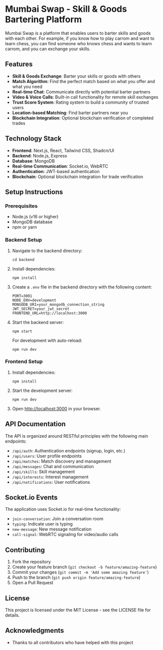 # Mumbai Swap - Skill & Goods Bartering Platform

Mumbai Swap is a platform that enables users to barter skills and goods with each other. For example, if you know how to play carrom and want to learn chess, you can find someone who knows chess and wants to learn carrom, and you can exchange your skills.

## Features

- **Skill & Goods Exchange**: Barter your skills or goods with others
- **Match Algorithm**: Find the perfect match based on what you offer and what you need
- **Real-time Chat**: Communicate directly with potential barter partners
- **Video & Voice Calls**: Built-in call functionality for remote skill exchanges
- **Trust Score System**: Rating system to build a community of trusted users
- **Location-based Matching**: Find barter partners near you
- **Blockchain Integration**: Optional blockchain verification of completed trades

## Technology Stack

- **Frontend**: Next.js, React, Tailwind CSS, Shadcn/UI
- **Backend**: Node.js, Express
- **Database**: MongoDB
- **Real-time Communication**: Socket.io, WebRTC
- **Authentication**: JWT-based authentication
- **Blockchain**: Optional blockchain integration for trade verification

## Setup Instructions

### Prerequisites

- Node.js (v16 or higher)
- MongoDB database
- npm or yarn

### Backend Setup

1. Navigate to the backend directory:
   ```
   cd backend
   ```

2. Install dependencies:
   ```
   npm install
   ```

3. Create a `.env` file in the backend directory with the following content:
   ```
   PORT=3001
   NODE_ENV=development
   MONGODB_URI=your_mongodb_connection_string
   JWT_SECRET=your_jwt_secret
   FRONTEND_URL=http://localhost:3000
   ```

4. Start the backend server:
   ```
   npm start
   ```
   
   For development with auto-reload:
   ```
   npm run dev
   ```

### Frontend Setup

1. Install dependencies:
   ```
   npm install
   ```

2. Start the development server:
   ```
   npm run dev
   ```

3. Open [http://localhost:3000](http://localhost:3000) in your browser.

## API Documentation

The API is organized around RESTful principles with the following main endpoints:

- `/api/auth`: Authentication endpoints (signup, login, etc.)
- `/api/users`: User profile endpoints
- `/api/matches`: Match discovery and management
- `/api/messages`: Chat and communication
- `/api/skills`: Skill management
- `/api/interests`: Interest management
- `/api/notifications`: User notifications

## Socket.io Events

The application uses Socket.io for real-time functionality:

- `join-conversation`: Join a conversation room
- `typing`: Indicate user is typing
- `new-message`: New message notification
- `call-signal`: WebRTC signaling for video/audio calls

## Contributing

1. Fork the repository
2. Create your feature branch (`git checkout -b feature/amazing-feature`)
3. Commit your changes (`git commit -m 'Add some amazing feature'`)
4. Push to the branch (`git push origin feature/amazing-feature`)
5. Open a Pull Request

## License

This project is licensed under the MIT License - see the LICENSE file for details.

## Acknowledgments

- Thanks to all contributors who have helped with this project
